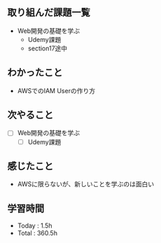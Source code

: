 ## 取り組んだ課題一覧
- Web開発の基礎を学ぶ
    - Udemy課題
   - section17途中

## わかったこと
- AWSでのIAM Userの作り方  

## 次やること

- [ ] Web開発の基礎を学ぶ
    - [ ] Udemy課題

## 感じたこと
- AWSに限らないが、新しいことを学ぶのは面白い

## 学習時間
- Today : 1.5h
- Total : 360.5h